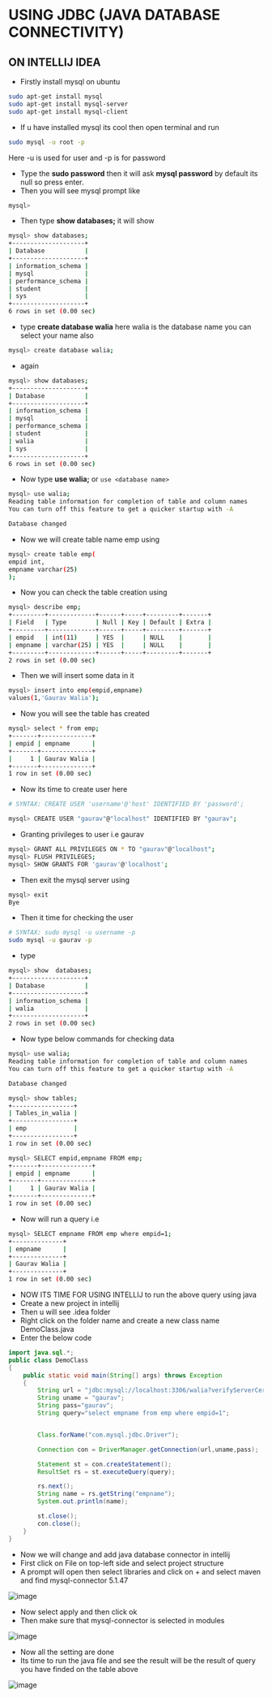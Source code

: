 # USING JDBC (JAVA DATABASE CONNECTIVITY)

## ON INTELLIJ IDEA

* Firstly install mysql on ubuntu

```bash
sudo apt-get install mysql
sudo apt-get install mysql-server
sudo apt-get install mysql-client
```

* If u have installed mysql its cool then open terminal and run

```bash
sudo mysql -u root -p
```

Here -u is used for user and -p is for password

* Type the **sudo password** then it will ask **mysql password** by default its null so press enter.
* Then you will see mysql prompt like

```bash
mysql>
```

* Then type **show databases;** it will show

```bash
mysql> show databases;
+--------------------+
| Database           |
+--------------------+
| information_schema |
| mysql              |
| performance_schema |
| student            |
| sys                |
+--------------------+
6 rows in set (0.00 sec)
```

* type **create database walia** here walia is the database name you can select your name also

```bash
mysql> create database walia;
```

* again

```bash
mysql> show databases;
+--------------------+
| Database           |
+--------------------+
| information_schema |
| mysql              |
| performance_schema |
| student            |
| walia              |
| sys                |
+--------------------+
6 rows in set (0.00 sec)
```

* Now type **use walia;** or ```use <database name>```

```bash
mysql> use walia;
Reading table information for completion of table and column names
You can turn off this feature to get a quicker startup with -A

Database changed
```

* Now we will create table name emp using

```bash
mysql> create table emp(
empid int,
empname varchar(25)
);
```

* Now you can check the table creation using

```bash
mysql> describe emp;
+---------+-------------+------+-----+---------+-------+
| Field   | Type        | Null | Key | Default | Extra |
+---------+-------------+------+-----+---------+-------+
| empid   | int(11)     | YES  |     | NULL    |       |
| empname | varchar(25) | YES  |     | NULL    |       |
+---------+-------------+------+-----+---------+-------+
2 rows in set (0.00 sec)
```

* Then we will insert some data in it

```bash
mysql> insert into emp(empid,empname)
values(1,'Gaurav Walia');
```

* Now you will see the table has created

```bash
mysql> select * from emp;
+-------+--------------+
| empid | empname      |
+-------+--------------+
|     1 | Gaurav Walia |
+-------+--------------+
1 row in set (0.00 sec)
```

* Now its time to create user here

```bash
# SYNTAX: CREATE USER 'username'@'host' IDENTIFIED BY 'password';

mysql> CREATE USER "gaurav"@"localhost" IDENTIFIED BY "gaurav";
```

* Granting privileges to user i.e gaurav

```bash
mysql> GRANT ALL PRIVILEGES ON * TO "gaurav"@"localhost";
mysql> FLUSH PRIVILEGES;
mysql> SHOW GRANTS FOR 'gaurav'@'localhost';
```

* Then exit the mysql server using

```bash
mysql> exit
Bye
```

* Then it time for checking the user

```bash
# SYNTAX: sudo mysql -u username -p
sudo mysql -u gaurav -p
```

* type

```bash
mysql> show  databases;
+--------------------+
| Database           |
+--------------------+
| information_schema |
| walia              |
+--------------------+
2 rows in set (0.00 sec)
```

* Now type below commands for checking data

```bash
mysql> use walia;
Reading table information for completion of table and column names
You can turn off this feature to get a quicker startup with -A

Database changed

mysql> show tables;
+-----------------+
| Tables_in_walia |
+-----------------+
| emp             |
+-----------------+
1 row in set (0.00 sec)

mysql> SELECT empid,empname FROM emp;
+-------+--------------+
| empid | empname      |
+-------+--------------+
|     1 | Gaurav Walia |
+-------+--------------+
1 row in set (0.00 sec)
```

* Now will run a query i.e

```bash
mysql> SELECT empname FROM emp where empid=1;
+--------------+
| empname      |
+--------------+
| Gaurav Walia |
+--------------+
1 row in set (0.00 sec)
```

* NOW ITS TIME FOR USING INTELLIJ to run the above query using java
* Create a new project in intellij
* Then u will see .idea folder
* Right click on the folder name and create a new class name DemoClass.java
* Enter the below code

```java
import java.sql.*;
public class DemoClass
{
    public static void main(String[] args) throws Exception
    {
        String url = "jdbc:mysql://localhost:3306/walia?verifyServerCertificate=false&useSSL=true";
        String uname = "gaurav";
        String pass="gaurav";
        String query="select empname from emp where empid=1";


        Class.forName("com.mysql.jdbc.Driver");

        Connection con = DriverManager.getConnection(url,uname,pass);

        Statement st = con.createStatement();
        ResultSet rs = st.executeQuery(query);

        rs.next();
        String name = rs.getString("empname");
        System.out.println(name);

        st.close();
        con.close();
    }
}
```

* Now we will change and add java database connector in intellij
* First click on File on top-left side and select project structure
* A prompt will open then select libraries and click on + and select maven and find mysql-connector 5.1.47

![image](images/select.png)

* Now select apply and then click ok
* Then make sure that mysql-connector is selected in modules

![image](images/check.png)

* Now all the setting are done
* Its time to run the java file and see the result will be the result of query you have finded on the table above

![image](images/output.png)